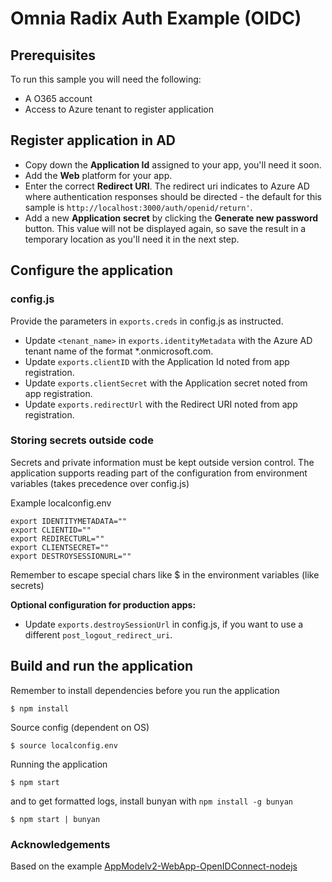 # Omnia Radix Auth Example (OIDC)

## Prerequisites

To run this sample you will need the following:

* A O365 account
* Access to Azure tenant to register application

## Register application in AD

- Copy down the **Application Id** assigned to your app, you'll need it soon.
- Add the **Web** platform for your app.
- Enter the correct **Redirect URI**. The redirect uri indicates to Azure AD where authentication responses should be directed - the default for this sample is `http://localhost:3000/auth/openid/return'`.
- Add a new **Application secret** by clicking the **Generate new password** button. This value will not be displayed again, so save the result in a temporary location as you'll need it in the next step.

## Configure the application

### config.js
Provide the parameters in `exports.creds` in config.js as instructed.

* Update `<tenant_name>` in `exports.identityMetadata` with the Azure AD tenant name of the format \*.onmicrosoft.com.
* Update `exports.clientID` with the Application Id noted from app registration.
* Update `exports.clientSecret` with the Application secret noted from app registration.
* Update `exports.redirectUrl` with the Redirect URI noted from app registration.

### Storing secrets outside code
Secrets and private information must be kept outside version control. The application supports reading part of the configuration from environment variables (takes precedence over config.js)

Example localconfig.env
```
export IDENTITYMETADATA=""
export CLIENTID=""
export REDIRECTURL=""
export CLIENTSECRET=""
export DESTROYSESSIONURL=""
```
Remember to escape special chars like $ in the environment variables (like secrets)

**Optional configuration for production apps:**

* Update `exports.destroySessionUrl` in config.js, if you want to use a different `post_logout_redirect_uri`.

## Build and run the application

Remember to install dependencies before you run the application
```
$ npm install 
```
Source config (dependent on OS)
```
$ source localconfig.env
```
Running the application
```
$ npm start
```
and to get formatted logs, install bunyan with `npm install -g bunyan`
```
$ npm start | bunyan
```

### Acknowledgements

Based on the example [AppModelv2-WebApp-OpenIDConnect-nodejs](https://github.com/AzureADQuickStarts/AppModelv2-WebApp-OpenIDConnect-nodejs)

